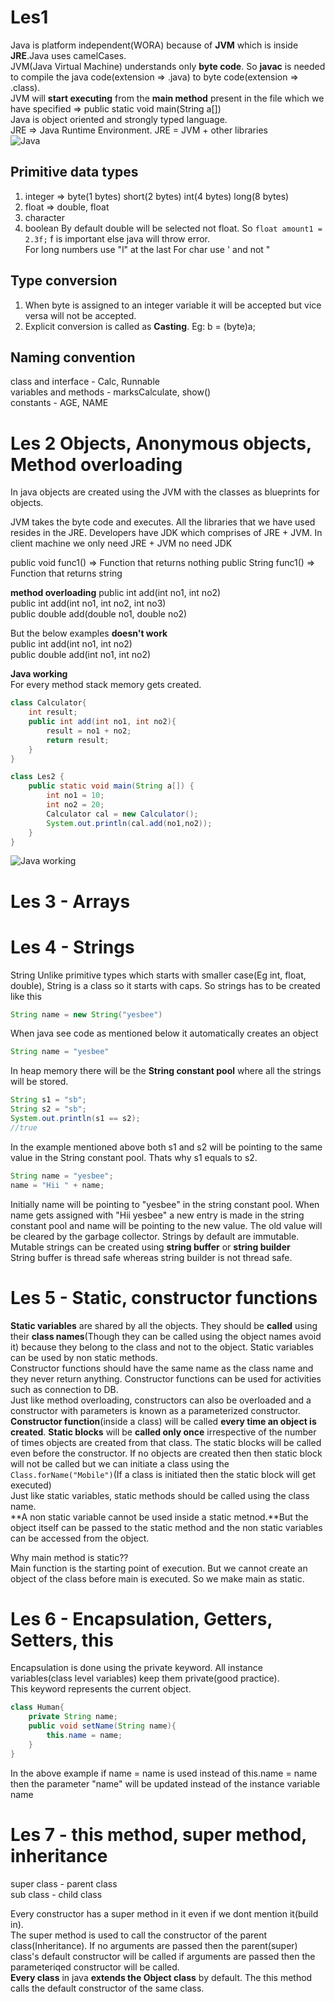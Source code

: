 # Les1 
Java is platform independent(WORA) because of **JVM** which is inside **JRE**.Java uses camelCases.    
JVM(Java Virtual Machine) understands only **byte code**. So **javac** is needed to compile the java code(extension => .java) to byte code(extension => .class).  
JVM will **start executing** from the **main method** present in the file which we have specified => public static void main(String a[])  
Java is object oriented and strongly typed language.  
JRE => Java Runtime Environment. JRE = JVM + other libraries    
![Java](./images/java1.png)
## Primitive data types
1. integer => byte(1 bytes) short(2 bytes) int(4 bytes) long(8 bytes)
2. float =>  double, float
3. character
4. boolean
By default double will be selected not float. So ```float amount1 = 2.3f;``` f is important else java will throw error.  
For long numbers use "l" at the last 
For char use ' and not "

## Type conversion
1. When byte is assigned to an integer variable it will be accepted but vice versa will not be accepted.
2. Explicit conversion is called as **Casting**. Eg: b = (byte)a;  
  
## Naming convention  
class and interface - Calc, Runnable  
variables and methods - marksCalculate, show()  
constants - AGE, NAME


# Les 2 Objects, Anonymous objects, Method overloading
In java objects are created using the JVM with the classes as blueprints for objects.  

JVM takes the byte code and executes. All the libraries that we have used resides in the JRE. Developers have JDK which comprises of JRE + JVM. In client machine we only need JRE + JVM no need JDK

public void func1() => Function that returns nothing
public String func1() => Function that returns string

**method overloading**
public int add(int no1, int no2)  
public int add(int no1, int no2, int no3)  
public double add(double no1, double no2)  
  
But the below examples **doesn't work**  
public int add(int no1, int no2)  
public double add(int no1, int no2)  

**Java working**  
For every method stack memory gets created.  
``` java
class Calculator{
    int result;
    public int add(int no1, int no2){
        result = no1 + no2;
        return result;
    }
}

class Les2 {
    public static void main(String a[]) {
        int no1 = 10;
        int no2 = 20;
        Calculator cal = new Calculator();
        System.out.println(cal.add(no1,no2));
    }
}
```
![Java working](./images/Les2Working.jpg)  

# Les 3 - Arrays


# Les 4 - Strings
String
Unlike primitive types which starts with smaller case(Eg int, float, double), String is a class so it starts with caps. 
So strings has to be created like this
```java
String name = new String("yesbee")
```
When java see code as mentioned below it automatically creates an object
```java
String name = "yesbee"
```

In heap memory there will be the **String constant pool** where all the strings will be stored.   
```java
String s1 = "sb";
String s2 = "sb";
System.out.println(s1 == s2);
//true
```
In the example mentioned above both s1 and s2 will be pointing to the same value in the String constant pool. Thats why s1 equals to s2.  

```java
String name = "yesbee";
name = "Hii " + name;
```
Initially name will be pointing to "yesbee" in the string constant pool. When name gets assigned with "Hii yesbee" a new entry is made in the string constant pool and name will be pointing to the new value. The old value will be cleared by the garbage collector.
Strings by default are immutable.  
Mutable strings can be created using **string buffer** or **string builder**  
String buffer is thread safe whereas string builder is not thread safe.  

# Les 5 - Static, constructor functions
**Static variables** are shared by all the objects. They should be **called** using their **class names**(Though they can be called using the object names avoid it) because they belong to the class and not to the object. Static variables can be used by non static methods.  
Constructor functions should have the same name as the class name and they never return anything. Constructor functions can be used for activities such as connection to DB.  
Just like method overloading, constructors can also be overloaded and a constructor with parameters is known as a parameterized constructor.  
**Constructor function**(inside a class) will be called **every time an object is created**. **Static blocks** will be **called only once** irrespective of the number of times objects are created from that class. The static blocks will be called even before the constructor. If no objects are created then then static block will not be called but we can initiate a class using the ``` Class.forName("Mobile")```(If a class is initiated then the static block will get executed)  
Just like static variables, static methods should be called using the class name.  
**A non static variable cannot be used inside a static metnod.**But the object itself can be passed to the static method and the non static variables can be accessed from the object.  

Why main method is static??  
Main function is the starting point of execution. But we cannot create an object of the class before main is executed. So we make main as static.  


# Les 6 - Encapsulation, Getters, Setters, this
Encapsulation is done using the private keyword. All instance variables(class level variables) keep them private(good practice).  
This keyword represents the current object.
```java
class Human{
    private String name;
    public void setName(String name){
        this.name = name;
    }
}
```
In the above example if name = name is used instead of this.name = name then the parameter "name" will be updated instead of the instance variable name


# Les 7 - this method, super method, inheritance
super class - parent class  
sub class - child class  

Every constructor has a super method in it even if we dont mention it(build in).  
The super method is used to call the constructor of the parent class(Inheritance).
If no arguments are passed then the parent(super) class's default constructor will be called if arguments are passed then the parameteriqed constructor will be called.  
**Every class** in java **extends the Object class** by default. 
The this method calls the default constructor of the same class. 




